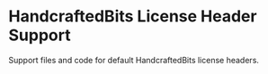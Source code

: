 # HandcraftedBits License Header Support

Support files and code for default HandcraftedBits license headers.

